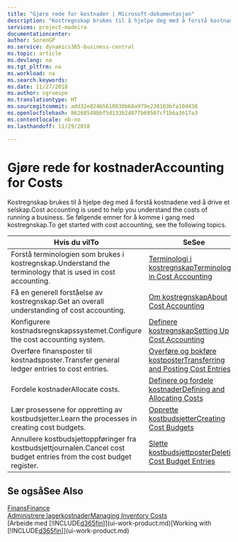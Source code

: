 ```yaml
---
title: "Gjøre rede for kostnader | Microsoft-dokumentasjon"
description: "Kostregnskap brukes til å hjelpe deg med å forstå kostnadene ved å drive et selskap. Se følgende emner for å komme i gang med kostregnskap."
services: project-madeira
documentationcenter: 
author: SorenGP
ms.service: dynamics365-business-central
ms.topic: article
ms.devlang: na
ms.tgt_pltfrm: na
ms.workload: na
ms.search.keywords: 
ms.date: 11/27/2018
ms.author: sgroespe
ms.translationtype: HT
ms.sourcegitcommit: add32e82465610830b68a979e238103bfa10d438
ms.openlocfilehash: 86268549bbf5d133b2d077b69507cf1b6a3617a3
ms.contentlocale: nb-no
ms.lasthandoff: 11/29/2018

---
```

# <a name="accounting-for-costs"></a><span data-ttu-id="b2f6a-104">Gjøre rede for kostnader</span><span class="sxs-lookup"><span data-stu-id="b2f6a-104">Accounting for Costs</span></span>
<span data-ttu-id="b2f6a-105">Kostregnskap brukes til å hjelpe deg med å forstå kostnadene ved å drive et selskap.</span><span class="sxs-lookup"><span data-stu-id="b2f6a-105">Cost accounting is used to help you understand the costs of running a business.</span></span> <span data-ttu-id="b2f6a-106">Se følgende emner for å komme i gang med kostregnskap.</span><span class="sxs-lookup"><span data-stu-id="b2f6a-106">To get started with cost accounting, see the following topics.</span></span>  

|<span data-ttu-id="b2f6a-107">Hvis du vil</span><span class="sxs-lookup"><span data-stu-id="b2f6a-107">To</span></span>|<span data-ttu-id="b2f6a-108">Se</span><span class="sxs-lookup"><span data-stu-id="b2f6a-108">See</span></span>|  
|--------|---------|  
|<span data-ttu-id="b2f6a-109">Forstå terminologien som brukes i kostregnskap.</span><span class="sxs-lookup"><span data-stu-id="b2f6a-109">Understand the terminology that is used in cost accounting.</span></span>|[<span data-ttu-id="b2f6a-110">Terminologi i kostregnskap</span><span class="sxs-lookup"><span data-stu-id="b2f6a-110">Terminology in Cost Accounting</span></span>](finance-terminology-in-cost-accounting.md)|  
|<span data-ttu-id="b2f6a-111">Få en generell forståelse av kostregnskap.</span><span class="sxs-lookup"><span data-stu-id="b2f6a-111">Get an overall understanding of cost accounting.</span></span>|[<span data-ttu-id="b2f6a-112">Om kostregnskap</span><span class="sxs-lookup"><span data-stu-id="b2f6a-112">About Cost Accounting</span></span>](finance-about-cost-accounting.md)|  
|<span data-ttu-id="b2f6a-113">Konfigurere kostnadsregnskapssystemet.</span><span class="sxs-lookup"><span data-stu-id="b2f6a-113">Configure the cost accounting system.</span></span>|[<span data-ttu-id="b2f6a-114">Definere kostregnskap</span><span class="sxs-lookup"><span data-stu-id="b2f6a-114">Setting Up Cost Accounting</span></span>](finance-set-up-cost-accounting.md)|  
|<span data-ttu-id="b2f6a-115">Overføre finansposter til kostnadsposter.</span><span class="sxs-lookup"><span data-stu-id="b2f6a-115">Transfer general ledger entries to cost entries.</span></span>|[<span data-ttu-id="b2f6a-116">Overføre og bokføre kostposter</span><span class="sxs-lookup"><span data-stu-id="b2f6a-116">Transferring and Posting Cost Entries</span></span>](finance-transfer-and-post-cost-entries.md)|  
|<span data-ttu-id="b2f6a-117">Fordele kostnader</span><span class="sxs-lookup"><span data-stu-id="b2f6a-117">Allocate costs.</span></span>|[<span data-ttu-id="b2f6a-118">Definere og fordele kostnader</span><span class="sxs-lookup"><span data-stu-id="b2f6a-118">Defining and Allocating Costs</span></span>](finance-define-and-allocate-costs.md)|  
|<span data-ttu-id="b2f6a-119">Lær prosessene for oppretting av kostbudsjetter.</span><span class="sxs-lookup"><span data-stu-id="b2f6a-119">Learn the processes in creating cost budgets.</span></span>|[<span data-ttu-id="b2f6a-120">Opprette kostbudsjetter</span><span class="sxs-lookup"><span data-stu-id="b2f6a-120">Creating Cost Budgets</span></span>](finance-create-cost-budgets.md)|
|<span data-ttu-id="b2f6a-121">Annullere kostbudsjettoppføringer fra kostbudsjettjournalen.</span><span class="sxs-lookup"><span data-stu-id="b2f6a-121">Cancel cost budget entries from the cost budget register.</span></span>|[<span data-ttu-id="b2f6a-122">Slette kostbudsjettposter</span><span class="sxs-lookup"><span data-stu-id="b2f6a-122">Deleting Cost Budget Entries</span></span>](finance-how-to-delete-cost-budget-entries.md)| 


## <a name="see-also"></a><span data-ttu-id="b2f6a-123">Se også</span><span class="sxs-lookup"><span data-stu-id="b2f6a-123">See Also</span></span>  
[<span data-ttu-id="b2f6a-124">Finans</span><span class="sxs-lookup"><span data-stu-id="b2f6a-124">Finance</span></span>](finance.md)  
[<span data-ttu-id="b2f6a-125">Administrere lagerkostnader</span><span class="sxs-lookup"><span data-stu-id="b2f6a-125">Managing Inventory Costs</span></span>](finance-manage-inventory-costs.md)  
<span data-ttu-id="b2f6a-126">[Arbeide med [!INCLUDE[d365fin](includes/d365fin_md.md)]](ui-work-product.md)</span><span class="sxs-lookup"><span data-stu-id="b2f6a-126">[Working with [!INCLUDE[d365fin](includes/d365fin_md.md)]](ui-work-product.md)</span></span>

